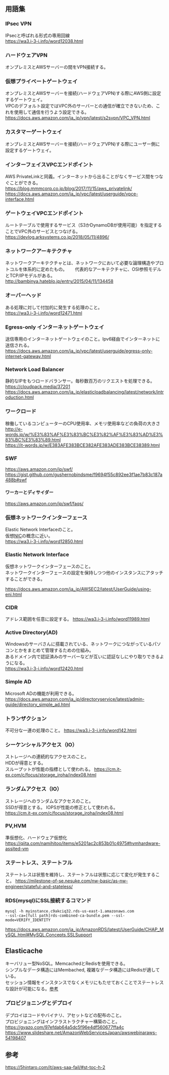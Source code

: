 ## 用語集  
### IPsec VPN  
IPsecと呼ばれる形式の専用回線  
https://wa3.i-3-i.info/word12038.html

### ハードウェアVPN  
オンプレミスとAWSサーバーの間をVPN接続する。  

### 仮想プライベートゲートウェイ  
オンプレミスとAWSサーバーを接続(ハードウェアVPN)する際にAWS側に設定するゲートウェイ。  
VPCのデフォルト設定ではVPC外のサーバーとの通信が確立できないため、これを使用して通信を行うよう設定できる。  
https://docs.aws.amazon.com/ja_jp/vpn/latest/s2svpn/VPC_VPN.html

### カスタマーゲートウェイ  
オンプレミスとAWSサーバーを接続(ハードウェアVPN)する際にユーザー側に設定するゲートウェイ。  

### インターフェイスVPCエンドポイント  
AWS PrivateLinkと同義。インターネットから出ることがなくサービス間をつなぐことができる。  
https://blog.mmmcorp.co.jp/blog/2017/11/15/aws_privatelink/  
https://docs.aws.amazon.com/ja_jp/vpc/latest/userguide/vpce-interface.html  

### ゲートウェイVPCエンドポイント  
ルートテーブルで使用するサービス（S3かDynamoDBが使用可能）を指定することでVPC外のサービスとつなげる。  
https://devlog.arksystems.co.jp/2018/05/11/4896/  

### ネットワークアーキテクチャ  
ネットワークアーキテクチャとは、ネットワークにおいて必要な論理構造やプロトコルを体系的に定めたもの。　　
代表的なアーキテクチャに、OSI参照モデルとTCP/IPモデルがある。  
http://bambinya.hateblo.jp/entry/2015/04/11/134458  

### オーバーヘッド  
ある処理に対して付加的に発生する処理のこと。  
https://wa3.i-3-i.info/word12471.html

### Egress-only インターネットゲートウェイ  
送信専用のインターネットゲートウェイのこと。Ipv6経由でインターネットに送信される。  
https://docs.aws.amazon.com/ja_jp/vpc/latest/userguide/egress-only-internet-gateway.html

### Network Load Balancer  
静的なIPをもつロードバランサー。毎秒数百万のリクエストを処理できる。
https://cloudpack.media/37201  
https://docs.aws.amazon.com/ja_jp/elasticloadbalancing/latest/network/introduction.html

### ワークロード  
稼働しているコンピューターのCPU使用率、メモリ使用率などの負荷の大きさ  
http://e-words.jp/w/%E3%83%AF%E3%83%BC%E3%82%AF%E3%83%AD%E3%83%BC%E3%83%89.html  
https://it-words.jp/w/E383AFE383BCE382AFE383ADE383BCE38389.html

### SWF  
https://aws.amazon.com/jp/swf/  
https://gist.github.com/gushernobindsme/f9694f55c892ee3f1ae7b83c187a488b#swf  

#### ワーカーとディサイダー  
https://aws.amazon.com/jp/swf/faqs/

### 仮想ネットワークインターフェース  
Elastic Network Interfaceのこと。  
仮想[NIC](https://wa3.i-3-i.info/word12498.html)の概念に近い。  
https://wa3.i-3-i.info/word12850.html

### Elastic Network Interface  
仮想ネットワークインターフェースのこと。  
ネットワークインターフェースの設定を保持しつつ他のインスタンスにアタッチすることができる。  

https://docs.aws.amazon.com/ja_jp/AWSEC2/latest/UserGuide/using-eni.html

### CIDR  
アドレス範囲を任意に設定する。
https://wa3.i-3-i.info/word11989.html

### Active Directory(AD)  
Windowsのサーバさんに搭載されている、ネットワークにつながっているパソコンとかをまとめて管理するための仕組み。  
あるドメイン内で認証済みのサーバーなどが互いに認証なしにやり取りできるようになる。  
https://wa3.i-3-i.info/word12420.html

### Simple AD  
Microsoft ADの機能が利用できる。
https://docs.aws.amazon.com/ja_jp/directoryservice/latest/admin-guide/directory_simple_ad.html

### トランザクション  
不可分な一連の処理のこと。
https://wa3.i-3-i.info/word142.html

### シーケンシャルアクセス（IO）  
ストレージへの連続的なアクセスのこと。  
HDDが得意とする。  
スループットが性能の指標として使われる。
https://cm.it-ex.com/c/focus/storage_iroha/index08.html

### ランダムアクセス（IO）  
ストレージへのランダムなアクセスのこと。  
SSDが得意とする。
IOPSが性能の修正として使われる。  
https://cm.it-ex.com/c/focus/storage_iroha/index08.html

### PV,HVM  
準仮想化、ハードウェア仮想化
https://qiita.com/namihitoo/items/e5201ac2c853b01c4975#hvmhardware-assited-vm

### ステートレス、ステートフル  
ステートレスは状態を維持し、ステートフルは状態に応じて変化が発生すること。
https://milestone-of-se.nesuke.com/nw-basic/as-nw-engineer/stateful-and-stateless/

### RDS(mysql)にSSL接続するコマンド 
```
mysql -h myinstance.c9akciq32.rds-us-east-1.amazonaws.com
--ssl-ca=[full path]rds-combined-ca-bundle.pem --ssl-mode=VERIFY_IDENTITY
```  
https://docs.aws.amazon.com/ja_jp/AmazonRDS/latest/UserGuide/CHAP_MySQL.html#MySQL.Concepts.SSLSupport  

## Elasticache  
キーバリュー型NoSQL。MemcachedとRedisを使用できる。  
シンプルなデータ構造にはMembached, 複雑なデータ構造にはRedisが適している。  
セッション情報をインスタンスでなくメモリにもたせておくことでステートレスな設計が可能になる。[参考](http://aws.clouddesignpattern.org/index.php/CDP:State_Sharing%E3%83%91%E3%82%BF%E3%83%BC%E3%83%B3)  

### プロビジョニングとデプロイ  
デプロイはコードやバイナリ、アセットなどの配布のこと。  
プロビジョニングはインフラストラクチャー構築のこと。
https://gyazo.com/97efdab64a5dc5f96e4df560677ffa4c  
https://www.slideshare.net/AmazonWebServicesJapan/awswebinaraws-54198407  

## 参考  
https://5hintaro.com/it/aws-saa-fail/#st-toc-h-2  
